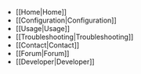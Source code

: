* [[Home|Home]]
* [[Configuration|Configuration]]
* [[Usage|Usage]]
* [[Troubleshooting|Troubleshooting]]
* [[Contact|Contact]]
* [[Forum|Forum]]
* [[Developer|Developer]]
